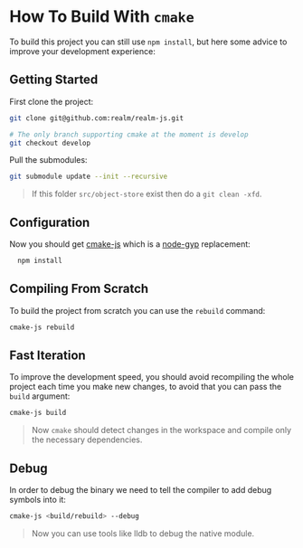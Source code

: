 # How To Build With `cmake`

To build this project you can still use `npm install`, but here some advice to improve your development experience:


## Getting Started

First clone the project:
```sh
git clone git@github.com:realm/realm-js.git

# The only branch supporting cmake at the moment is develop
git checkout develop
```

Pull the submodules:

```sh
git submodule update --init --recursive
```
> If this folder `src/object-store` exist then do a `git clean -xfd`.



## Configuration
Now you should get [cmake-js](https://www.npmjs.com/package/cmake-js) which is a [node-gyp](https://github.com/nodejs/node-gyp) replacement:

```sh
  npm install
```

## Compiling From Scratch

To build the project from scratch you can use the `rebuild` command:

```sh
cmake-js rebuild
```

## Fast Iteration

To improve the development speed, you should avoid recompiling the whole project each time you make new changes, to avoid that you can pass the `build` argument:

```sh
cmake-js build 
```
> Now `cmake` should detect changes in the workspace and compile only the necessary dependencies.

## Debug

In order to debug the binary we need to tell the compiler to add debug symbols into it:

```sh
cmake-js <build/rebuild> --debug
```
> Now you can use tools like lldb to debug the native module.

